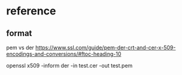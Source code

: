# reference

## format 

pem vs der
https://www.ssl.com/guide/pem-der-crt-and-cer-x-509-encodings-and-conversions/#ftoc-heading-10


openssl x509 -inform der -in test.cer -out test.pem


